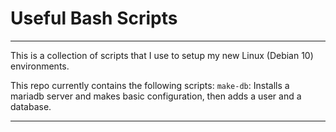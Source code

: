 # Useful Bash Scripts
***
This is a collection of scripts that I use to setup my new Linux (Debian 10) environments.

This repo currently contains the following scripts:
`make-db`: Installs a mariadb server and makes basic configuration, then adds a user and a database.
***
